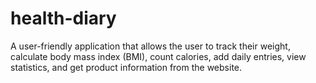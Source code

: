 # health-diary
A user-friendly application that allows the user to track their weight, calculate body mass index (BMI), count calories, add daily entries, view statistics, and get product information from the website.
